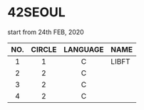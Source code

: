 # 42SEOUL
start from 24th FEB, 2020

|NO.|CIRCLE|LANGUAGE|NAME| 
|:--:|:--:|:---:|:-----------|
|1|1|C|    LIBFT    |
|2|2|C||
|3|2|C||
|4|2|C||
